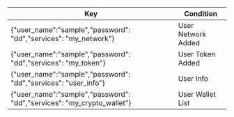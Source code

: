 | Key                                                                       | Condition |
|---------------------------------------------------------------------------|-----------|
|{"user_name":"sample","password": "dd","services": "my_network"}           | User Network Added         |
|{"user_name":"sample","password": "dd","services": "my_token"}             | User Token Added          |
|{"user_name":"sample","password": "dd","services": "user_info"}            | User Info          |
|{"user_name":"sample","password": "dd","services": "my_crypto_wallet"}     | User Wallet List          |

